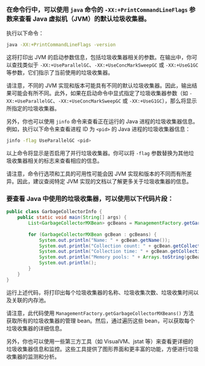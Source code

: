 ### 在命令行中，可以使用 `java` 命令的 `-XX:+PrintCommandLineFlags` 参数来查看 Java 虚拟机（JVM）的默认垃圾收集器。

执行以下命令：

```sh
java -XX:+PrintCommandLineFlags -version
```

这将打印出 JVM 的启动参数信息，包括垃圾收集器相关的参数。在输出中，你可以查找类似于 `-XX:+UseParallelGC`、`-XX:+UseConcMarkSweepGC` 或 `-XX:+UseG1GC` 等参数，它们指示了当前使用的垃圾收集器。

请注意，不同的 JVM 实现和版本可能具有不同的默认垃圾收集器。因此，输出结果可能会有所不同。此外，如果在启动命令中显式指定了垃圾收集器参数（如 `-XX:+UseParallelGC`、`-XX:+UseConcMarkSweepGC` 或 `-XX:+UseG1GC`），那么将显示所指定的垃圾收集器。

另外，你也可以使用 `jinfo` 命令来查看正在运行的 Java 进程的垃圾收集器信息。例如，执行以下命令来查看进程 ID 为 `<pid>` 的 Java 进程的垃圾收集器信息：

```sh
jinfo -flag UseParallelGC <pid>
```

以上命令将显示是否启用了并行垃圾收集器。你可以将 `-flag` 参数替换为其他垃圾收集器相关的标志来查看相应的信息。

请注意，命令行选项和工具的可用性可能会因 JVM 实现和版本的不同而有所差异。因此，建议查阅特定 JVM 实现的文档以了解更多关于垃圾收集器的信息。



### 要查看 Java 中使用的垃圾收集器，可以使用以下代码片段：

```java
public class GarbageCollectorInfo {
    public static void main(String[] args) {
        List<GarbageCollectorMXBean> gcBeans = ManagementFactory.getGarbageCollectorMXBeans();
        
        for (GarbageCollectorMXBean gcBean : gcBeans) {
            System.out.println("Name: " + gcBean.getName());
            System.out.println("Collection count: " + gcBean.getCollectionCount());
            System.out.println("Collection time: " + gcBean.getCollectionTime() + "ms");
            System.out.println("Memory pools: " + Arrays.toString(gcBean.getMemoryPoolNames()));
            System.out.println();
        }
    }
}
```

运行上述代码，将打印出每个垃圾收集器的名称、垃圾收集次数、垃圾收集时间以及关联的内存池。

请注意，此代码使用 `ManagementFactory.getGarbageCollectorMXBeans()` 方法获取所有的垃圾收集器的管理 bean。然后，通过遍历这些 bean，可以获取每个垃圾收集器的详细信息。

另外，你也可以使用一些第三方工具（如 VisualVM、jstat 等）来查看更详细的垃圾收集器信息和监控。这些工具提供了图形界面和更丰富的功能，方便进行垃圾收集器的监测和分析。